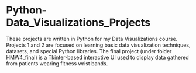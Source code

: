 # Python-Data_Visualizations_Projects

These projects are written in Python for my Data Visualizations course. Projects 1 and 2 are focused on learning basic data visualization techniques, datasets, and special Python libraries. The final project (under folder HMW4_final) is a Tkinter-based interactive UI used to display data gathered from patients wearing fitness wrist bands.

